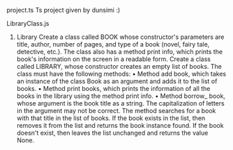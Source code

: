 project.ts
Ts project given by dunsimi :)



LibraryClass.js
1. Library
Create a class called  BOOK  whose constructor's parameters are title, author, number of pages, and type of a book (novel, fairy tale, detective, etc.). The class also has a method print info, which prints the book's information on the screen in a readable form.
Create a class called LIBRARY, whose constructor creates an empty list of books. The class must have the following methods:
• Method add book, which takes an instance of the class Book as an argument and adds it to the list of books.
• Method print books, which prints the information of all the books in the library using the method print info.
• Method borrow_ book, whose argument is the book title as a string. The capitalization of letters in the argument may not be correct. The method searches for a book with that title in the list of books. If the book exists in the list, then removes it from the list and returns the book instance found. If the book doesn't exist, then leaves the list unchanged and returns the value None.

